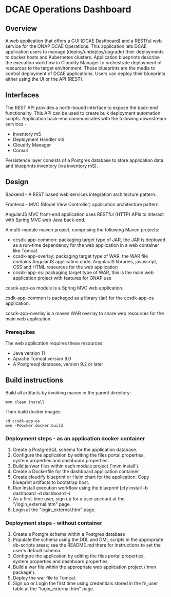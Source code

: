 # DCAE Operations Dashboard

## Overview 

A web application that offers a GUI (DCAE Dashboard) and a RESTful web service for the ONAP DCAE Operations.
This application lets DCAE application users to manage (deploy/undeploy/upgrade) their deployments to docker hosts and Kubernetes clusters.
Application blueprints describe the execution workflow in Cloudify Manager to orchestrate deployment of resources to the target environment.
These blueprints are the media to control deployment of DCAE applications. 
Users can deploy their blueprints either using the UI or the API (REST).

## Interfaces

The REST API provides a north-bound interface to expose the back-end functionality. This API can be used to create bulk deployment automation scripts.
Application back-end communicates with the following downstream services -
- Inventory mS
- Deployment Handler mS
- Cloudify Manager
- Consul 

Persistence layer consists of a Postgres database to store application data and blueprints inventory (via inventory mS).

## Design

Backend - A REST based web services integration architecture pattern.

Frontend - MVC (Model View Controller) application architecture pattern.

AngularJS MVC front-end application uses RESTful (HTTP) APIs to interact with Spring MVC web Java back-end.

A multi-module maven project, comprising the following Maven projects:
- ccsdk-app-common:  packaging target type of JAR, the JAR is deployed as a run-time dependency for the web application in a web container like Tomcat
- ccsdk-app-overlay: packaging target type of WAR, the WAR file contains AngularJS application code, AngularJS libraries, javascript, CSS and HTML resources for the web application
- ccsdk-app-os:      packaging target type of WAR, this is the main web application project with features for ONAP use

ccsdk-app-os module is a Spring MVC web application.

csdk-app-common is packaged as a library (jar) for the ccsdk-app-os application.

ccsdk-app-overlay is a maven WAR overlay to share web resources for the main web application.

### Prerequites

The web application requires these resources:
- Java version 11
- Apache Tomcat version 9.0
- A Postgresql database, version 9.2 or later

## Build instructions

Build all artifacts by invoking maven in the parent directory:

    mvn clean install

Then build docker images:
    
    cd ccsdk-app-os
    mvn -Pdocker docker:build
  
### Deployment steps - as an application docker container

1. Create a PostgreSQL schema for the application database.
2. Configure the application by editing the files portal.properties, system.properties and dashboard.properties.
3. Build jar/war files within each module project ('mvn install').
4. Create a Dockerfile for the dashboard application container
5. Create cloudify blueprint or Helm chart for the application. Copy blueprint artifacts to bootstrap host.
6. Run Install execution workflow using the blueprint [cfy install -b dashboard -d dashboard -i <inputs filepath> <blueprint filepath>
7. As a first-time user, sign up for a user account at the "/login_external.htm" page.
8. Login at the "login_external.htm" page.


### Deployment steps - without container 

1. Create a Postgre schema within a Postgres database
2. Populate the schema using the DDL and DML scripts in the appropriate db-scripts areas; see the README.md there for instructions to set the user's default schema.
3. Configure the application by editing the files portal.properties, system.properties and dashboard.properties.
4. Build a war file within the appropriate web application project ('mvn package').
5. Deploy the war file to Tomcat.
6. Sign up or Login the first time using credentials stored in the fn_user table at the "login_external.htm" page.
